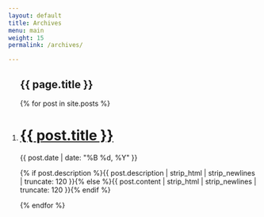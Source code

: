 ```yaml
---
layout: default
title: Archives
menu: main
weight: 15
permalink: /archives/

---
```


<ol class="post-list">
                 <lh><h2><span class="bb">{{ page.title }}</span></h2></lh>
                  {% for post in site.posts %}
                  <li>
                    <div class="deets" itemscope itemtype="http://schema.org/BlogPosting" itemprop="blogPost">
                        <h1><a href="{{ site.url }}{{ post.url }}">{{ post.title }}</a></h1>
                        <p class="date"><time datetime="{{ post.date | date_to_xmlschema }}" itemprop="datePublished">{{ post.date | date: "%B %d, %Y" }}</time></p>
                        <p class="">{% if post.description %}{{ post.description  | strip_html | strip_newlines | truncate: 120 }}{% else %}{{ post.content | strip_html | strip_newlines | truncate: 120 }}{% endif %}</p>
                    </div>
                  </li>
                  {% endfor %}
</ol>
